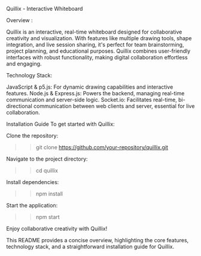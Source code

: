 Quillix - Interactive Whiteboard


Overview :

Quillix is an interactive, real-time whiteboard designed for collaborative creativity and visualization. With features like multiple drawing tools, shape integration, and live session sharing, it's perfect for team brainstorming, project planning, and educational purposes. Quillix combines user-friendly interfaces with robust functionality, making digital collaboration effortless and engaging.

Technology Stack:

JavaScript & p5.js: For dynamic drawing capabilities and interactive features.
Node.js & Express.js: Powers the backend, managing real-time communication and server-side logic.
Socket.io: Facilitates real-time, bi-directional communication between web clients and server, essential for live collaboration.


Installation Guide
To get started with Quillix:

Clone the repository:

>>git clone https://github.com/your-repository/quillix.git


Navigate to the project directory:

>>cd quillix

Install dependencies:

>>npm install

Start the application:


>>npm start


Enjoy collaborative creativity with Quillix!

This README provides a concise overview, highlighting the core features, technology stack, and a straightforward installation guide for Quillix.
